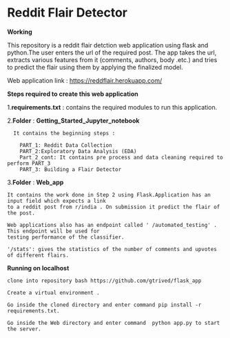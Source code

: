 # Reddit Flair Detector 
 **Working**

This repository is a reddit flair detction web application using flask and python.The user enters the url of the required post. The app takes the url, extracts various features from it (comments, authors, body .etc.) and tries to predict the flair using them by applying the finalized model.

Web application link : https://reddflair.herokuapp.com/


**Steps required to create this web application**

1.**requirements.txt** : contains the required modules to run this application.

2.**Folder** : **Getting_Started_Jupyter_notebook** 
  
	  It contains the beginning steps :
		
		PART_1: Reddit Data Collection
		PART_2:Exploratory Data Analysis (EDA)
		Part_2_cont: It contains pre process and data cleaning required to perform PART_3
		PART_3: Building a Flair Detector
		
 3.**Folder** : **Web_app**
 
    It contains the work done in Step 2 using Flask.Application has an input field which expects a link 
    to a reddit post from ​r/india​ . On submission it predict the flair of the post.
                
    Web applications also has an endpoint called ' /automated_testing' . This endpoint will be used for 
    testing performance of the classifier.    
            
    '/stats': gives the statistics of the number of comments and upvotes of different flairs.
    
   
**Running on localhost**

    clone into repository bash https://github.com/gtrived/flask_app

    Create a virtual environment .

    Go inside the cloned directory and enter command pip install -r requirements.txt.

    Go inside the Web directory and enter command  python app.py to start the server. 
    
